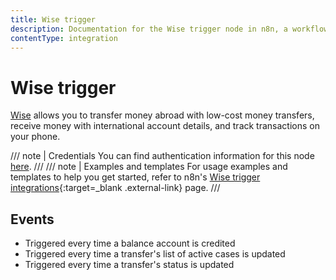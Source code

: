 ```yaml
---
title: Wise trigger
description: Documentation for the Wise trigger node in n8n, a workflow automation platform. Includes details of operations and configuration, and links to examples and credentials information.
contentType: integration
---
```


# Wise trigger

[Wise](https://wise.com) allows you to transfer money abroad with low-cost money transfers, receive money with international account details, and track transactions on your phone.

/// note | Credentials
You can find authentication information for this node [here](/integrations/builtin/credentials/wise/).
///
/// note | Examples and templates
For usage examples and templates to help you get started, refer to n8n's [Wise trigger integrations](https://n8n.io/integrations/wise-trigger/){:target=_blank .external-link} page.
///
## Events

- Triggered every time a balance account is credited
- Triggered every time a transfer's list of active cases is updated
- Triggered every time a transfer's status is updated

